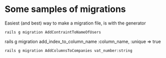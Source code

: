 # Some samples of migrations

Easiest (and best) way to make a migration file, is with the generator

    rails g migration AddContraintToNameOfUsers

rails g migration add_index_to_column_name :column_name, :unique => true




    rails g migration AddColumnsToCompanies vat_number:string


   
